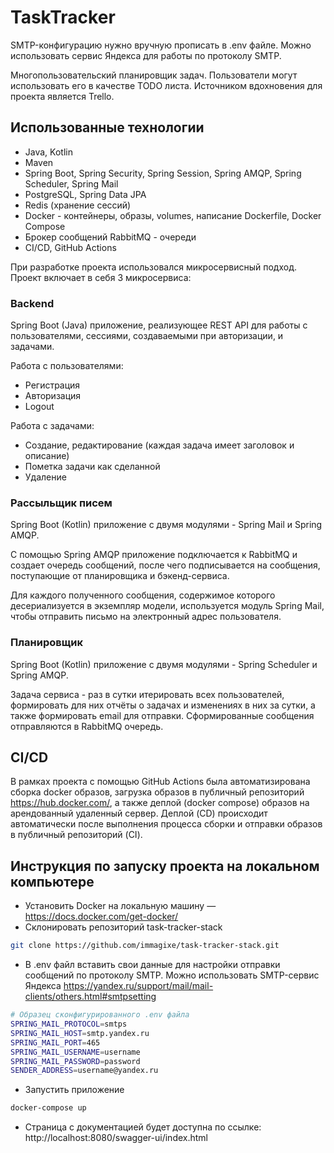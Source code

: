 # TaskTracker

SMTP-конфигурацию нужно вручную прописать в .env файле. Можно использовать сервис Яндекса для работы по протоколу SMTP. 

Многопользовательский планировщик задач. Пользователи могут использовать его в качестве TODO листа. Источником вдохновения для проекта является Trello.

## Использованные технологии

- Java, Kotlin
- Maven
- Spring Boot, Spring Security, Spring Session, Spring AMQP, Spring Scheduler, Spring Mail
- PostgreSQL, Spring Data JPA
- Redis (хранение сессий)
- Docker - контейнеры, образы, volumes, написание Dockerfile, Docker Compose
- Брокер сообщений RabbitMQ - очереди
- CI/CD, GitHub Actions

При разработке проекта использовался микросервисный подход. Проект включает в себя 3 микросервиса:

### Backend

Spring Boot (Java) приложение, реализующее REST API для работы с пользователями, сессиями, создаваемыми при авторизации, и задачами.

Работа с пользователями:

- Регистрация
- Авторизация
- Logout

Работа с задачами:

- Создание, редактирование (каждая задача имеет заголовок и описание)
- Пометка задачи как сделанной
- Удаление

### Рассыльщик писем

Spring Boot (Kotlin) приложение с двумя модулями - Spring Mail и Spring AMQP.

С помощью Spring AMQP приложение подключается к RabbitMQ и создает очередь сообщений, после чего подписывается на сообщения, поступающие от планировщика и бэкенд-сервиса.

Для каждого полученного сообщения, содержимое которого десериализуется в экземпляр модели, используется модуль Spring Mail, чтобы отправить письмо на электронный адрес пользователя.

### Планировщик

Spring Boot (Kotlin) приложение с двумя модулями - Spring Scheduler и Spring AMQP.

Задача сервиса - раз в сутки итерировать всех пользователей, формировать для них отчёты о задачах и изменениях в них за сутки, а также формировать email для отправки. Сформированные сообщения отправляются в RabbitMQ очередь.

## CI/CD
В рамках проекта с помощью GitHub Actions была автоматизирована сборка docker образов, загрузка образов в публичный репозиторий https://hub.docker.com/, а также деплой (docker compose) образов на арендованный удаленный сервер. Деплой (CD) происходит автоматически после выполнения процесса сборки и отправки образов в публичный репозиторий (CI).

## Инструкция по запуску проекта на локальном компьютере

- Установить Docker на локальную машину — https://docs.docker.com/get-docker/
- Склонировать репозиторий task-tracker-stack

```bash
git clone https://github.com/immagixe/task-tracker-stack.git
```

- В .env файл вставить свои данные для настройки отправки сообщений по протоколу SMTP. Можно использовать SMTP-сервис Яндекса https://yandex.ru/support/mail/mail-clients/others.html#smtpsetting

```bash
# Образец сконфигурированного .env файла
SPRING_MAIL_PROTOCOL=smtps
SPRING_MAIL_HOST=smtp.yandex.ru
SPRING_MAIL_PORT=465
SPRING_MAIL_USERNAME=username
SPRING_MAIL_PASSWORD=password
SENDER_ADDRESS=username@yandex.ru
```
- Запустить приложение

```bash
docker-compose up
```

- Страница с документацией будет доступна по ссылке: http://localhost:8080/swagger-ui/index.html
